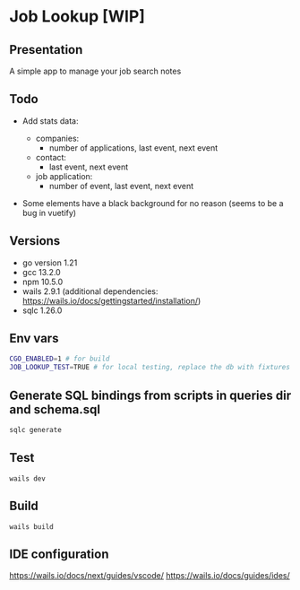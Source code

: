 # Job Lookup [WIP]

## Presentation

A simple app to manage your job search notes

## Todo

- Add stats data:
  - companies:
    - number of applications, last event, next event
  - contact:
    - last event, next event
  - job application:
    - number of event, last event, next event

- Some elements have a black background for no reason (seems to be a bug in vuetify)

## Versions

- go version 1.21
- gcc 13.2.0
- npm 10.5.0
- wails 2.9.1 (additional dependencies: <https://wails.io/docs/gettingstarted/installation/>)
- sqlc 1.26.0

## Env vars

```sh
CGO_ENABLED=1 # for build
JOB_LOOKUP_TEST=TRUE # for local testing, replace the db with fixtures
```

## Generate SQL bindings from scripts in queries dir and schema.sql

```sh
sqlc generate
```

## Test

`wails dev`

## Build

`wails build`

## IDE configuration

<https://wails.io/docs/next/guides/vscode/>
<https://wails.io/docs/guides/ides/>
